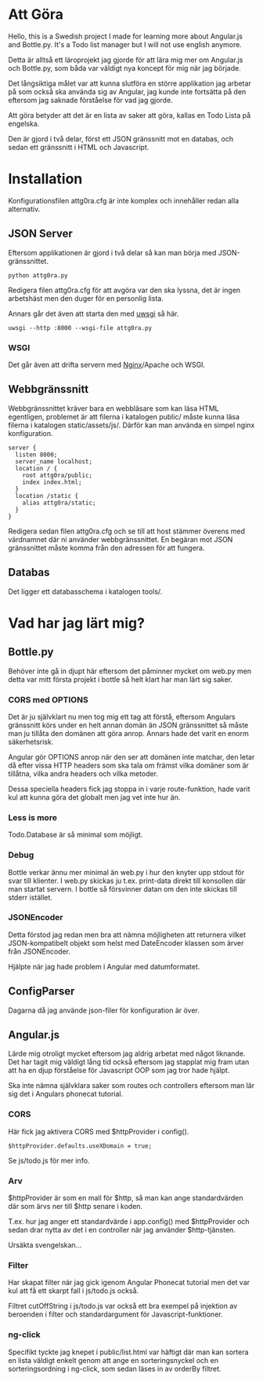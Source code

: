 # Att Göra

Hello, this is a Swedish project I made for learning more about Angular.js and Bottle.py. It's a Todo list manager but I will not use english anymore. 

Detta är alltså ett läroprojekt jag gjorde för att lära mig mer om Angular.js och Bottle.py, som båda var väldigt nya koncept för mig när jag började. 

Det långsiktiga målet var att kunna slutföra en större applikation jag arbetar på som också ska använda sig av Angular, jag kunde inte fortsätta på den eftersom jag saknade förståelse för vad jag gjorde. 

Att göra betyder att det är en lista av saker att göra, kallas en Todo Lista på engelska. 

Den är gjord i två delar, först ett JSON gränssnitt mot en databas, och sedan ett gränssnitt i HTML och Javascript. 

# Installation

Konfigurationsfilen attg0ra.cfg är inte komplex och innehåller redan alla alternativ. 

## JSON Server

Eftersom applikationen är gjord i två delar så kan man börja med JSON-gränssnittet.  

    python attg0ra.py

Redigera filen attg0ra.cfg för att avgöra var den ska lyssna, det är ingen arbetshäst men den duger för en personlig lista. 

Annars går det även att starta den med [uwsgi](http://uwsgi-docs.readthedocs.org/en/latest/WSGIquickstart.html) så här. 

    uwsgi --http :8000 --wsgi-file attg0ra.py

### WSGI

Det går även att drifta servern med [Nginx](http://wiki.nginx.org/HttpUwsgiModule)/Apache och WSGI. 

## Webbgränssnitt 

Webbgränssnittet kräver bara en webbläsare som kan läsa HTML egentligen, problemet är att filerna i katalogen public/ måste kunna läsa filerna i katalogen static/assets/js/. Därför kan man använda en simpel nginx konfiguration. 

    server {
      listen 8000;
      server_name localhost;
      location / {
        root attg0ra/public;
        index index.html;
      }
      location /static {
        alias attg0ra/static;
      }
    }

Redigera sedan filen attg0ra.cfg och se till att host stämmer överens med värdnamnet där ni använder webbgränssnittet. En begäran mot JSON gränssnittet måste komma från den adressen för att fungera. 

## Databas

Det ligger ett databasschema i katalogen tools/. 

# Vad har jag lärt mig?

## Bottle.py

Behöver inte gå in djupt här eftersom det påminner mycket om web.py men detta var mitt första projekt i bottle så helt klart har man lärt sig saker. 

### CORS med OPTIONS

Det är ju självklart nu men tog mig ett tag att förstå, eftersom Angulars gränssnitt körs under en helt annan domän än JSON gränssnittet så måste man ju tillåta den domänen att göra anrop. Annars hade det varit en enorm säkerhetsrisk. 

Angular gör OPTIONS anrop när den ser att domänen inte matchar, den letar då efter vissa HTTP headers som ska tala om främst vilka domäner som är tillåtna, vilka andra headers och vilka metoder. 

Dessa speciella headers fick jag stoppa in i varje route-funktion, hade varit kul att kunna göra det globalt men jag vet inte hur än.

### Less is more

Todo.Database är så minimal som möjligt. 

### Debug

Bottle verkar ännu mer minimal än web.py i hur den knyter upp stdout för svar till klienter. I web.py skickas ju t.ex. print-data direkt till konsollen där man startat servern. I bottle så försvinner datan om den inte skickas till stderr istället. 

### JSONEncoder

Detta förstod jag redan men bra att nämna möjligheten att returnera vilket JSON-kompatibelt objekt som helst med DateEncoder klassen som ärver från JSONEncoder. 

Hjälpte när jag hade problem i Angular med datumformatet. 

## ConfigParser

Dagarna då jag använde json-filer för konfiguration är över. 

## Angular.js

Lärde mig otroligt mycket eftersom jag aldrig arbetat med något liknande. Det har tagit mig väldigt lång tid också eftersom jag stapplat mig fram utan att ha en djup förståelse för Javascript OOP som jag tror hade hjälpt. 

Ska inte nämna självklara saker som routes och controllers eftersom man lär sig det i Angulars phonecat tutorial. 

### CORS

Här fick jag aktivera CORS med $httpProvider i config(). 

    $httpProvider.defaults.useXDomain = true;

Se js/todo.js för mer info. 

### Arv

$httpProvider är som en mall för $http, så man kan ange standardvärden där som ärvs ner till $http senare i koden. 

T.ex. hur jag anger ett standardvärde i app.config() med $httpProvider och sedan drar nytta av det i en controller när jag använder $http-tjänsten. 

Ursäkta svengelskan...

### Filter

Har skapat filter när jag gick igenom Angular Phonecat tutorial men det var kul att få ett skarpt fall i js/todo.js också. 

Filtret cutOffString i js/todo.js var också ett bra exempel på injektion av beroenden i filter och standardargument för Javascript-funktioner. 

### ng-click

Specifikt tyckte jag knepet i public/list.html var häftigt där man kan sortera en lista väldigt enkelt genom att ange en sorteringsnyckel och en sorteringsordning i ng-click, som sedan läses in av orderBy filtret. 
